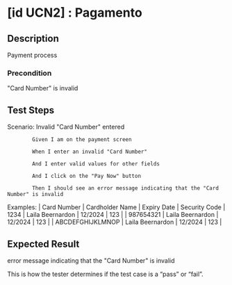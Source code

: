 # [id UCN2] : Pagamento

## Description

Payment process

### Precondition

"Card Number" is invalid

## Test Steps

Scenario: Invalid "Card Number" entered

            Given I am on the payment screen

            When I enter an invalid "Card Number"

            And I enter valid values for other fields

            And I click on the "Pay Now" button

            Then I should see an error message indicating that the "Card Number" is invalid




    
  Examples:
  | Card Number |	Cardholder Name	| Expiry Date	 | Security Code 
  | 1234	| Laila Beernardon	| 12/2024	| 123	| 
  | 987654321	| Laila Beernardon	| 12/2024	| 123	| 
  | ABCDEFGHIJKLMNOP	| Laila Beernardon	| 12/2024	| 123	| 
  
    

## Expected Result

error message indicating that the "Card Number" is invalid

This is how the tester determines if the test case is a “pass” or “fail”.



